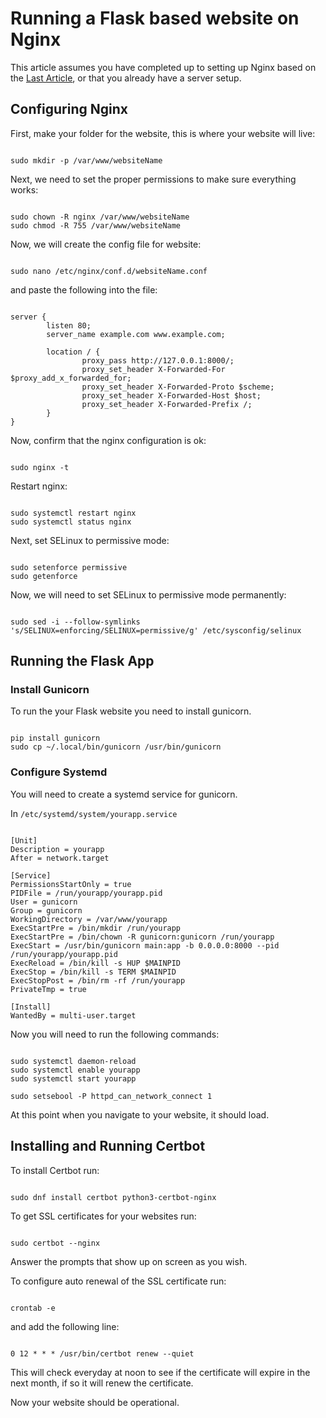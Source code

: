 # Running a Flask based website on Nginx

This article assumes you have completed up to setting up Nginx based on the [Last Article](/articles/rpilinuxserver/), or that you already have a server setup.

## Configuring Nginx

First, make your folder for the website, this is where your website will live:

<pre><code>
sudo mkdir -p /var/www/websiteName
</pre></code>

Next, we need to set the proper permissions to make sure everything works:

<pre><code>
sudo chown -R nginx /var/www/websiteName
sudo chmod -R 755 /var/www/websiteName
</pre></code>

Now, we will create the config file for website:

<pre><code>
sudo nano /etc/nginx/conf.d/websiteName.conf
</pre></code>

and paste the following into the file:

<pre><code>
server {
        listen 80;
        server_name example.com www.example.com;

        location / {
                proxy_pass http://127.0.0.1:8000/;
                proxy_set_header X-Forwarded-For $proxy_add_x_forwarded_for;
                proxy_set_header X-Forwarded-Proto $scheme;
                proxy_set_header X-Forwarded-Host $host;
                proxy_set_header X-Forwarded-Prefix /;
        }
}
</pre></code>

Now, confirm that the nginx configuration is ok:

<pre><code>
sudo nginx -t
</pre></code>

Restart nginx:

<pre><code>
sudo systemctl restart nginx
sudo systemctl status nginx
</pre></code>

Next, set SELinux to permissive mode:

<pre><code>
sudo setenforce permissive
sudo getenforce
</pre></code>

Now, we will need to set SELinux to permissive mode permanently:

<pre><code>
sudo sed -i --follow-symlinks 's/SELINUX=enforcing/SELINUX=permissive/g' /etc/sysconfig/selinux
</pre></code>

## Running the Flask App

### Install Gunicorn

To run the your Flask website you need to install gunicorn.

<pre><code>
pip install gunicorn
sudo cp ~/.local/bin/gunicorn /usr/bin/gunicorn
</pre></code>

### Configure Systemd

You will need to create a systemd service for gunicorn.

In `/etc/systemd/system/yourapp.service`

<pre><code>
[Unit]
Description = yourapp
After = network.target

[Service]
PermissionsStartOnly = true
PIDFile = /run/yourapp/yourapp.pid
User = gunicorn
Group = gunicorn
WorkingDirectory = /var/www/yourapp
ExecStartPre = /bin/mkdir /run/yourapp
ExecStartPre = /bin/chown -R gunicorn:gunicorn /run/yourapp
ExecStart = /usr/bin/gunicorn main:app -b 0.0.0.0:8000 --pid /run/yourapp/yourapp.pid
ExecReload = /bin/kill -s HUP $MAINPID
ExecStop = /bin/kill -s TERM $MAINPID
ExecStopPost = /bin/rm -rf /run/yourapp
PrivateTmp = true

[Install]
WantedBy = multi-user.target
</pre></code>

Now you will need to run the following commands:

<pre><code>
sudo systemctl daemon-reload
sudo systemctl enable yourapp
sudo systemctl start yourapp

sudo setsebool -P httpd_can_network_connect 1
</pre></code>

At this point when you navigate to your website, it should load.

## Installing and Running Certbot

To install Certbot run:

<pre><code>
sudo dnf install certbot python3-certbot-nginx
</pre></code>

To get SSL certificates for your websites run:

<pre><code>
sudo certbot --nginx
</pre></code>

Answer the prompts that show up on screen as you wish.

To configure auto renewal of the SSL certificate run:

<pre><code>
crontab -e
</pre></code>

and add the following line:

<pre><code>
0 12 * * * /usr/bin/certbot renew --quiet
</pre></code>

This will check everyday at noon to see if the certificate will expire in the
next month, if so it will renew the certificate.

Now your website should be operational.

